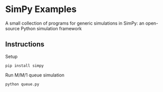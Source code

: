 # SimPy Examples
A small collection of programs for generic simulations in SimPy: an open-source Python simulation framework

## Instructions
Setup
```
pip install simpy
```
Run M/M/1 queue simulation
```
python queue.py
```
